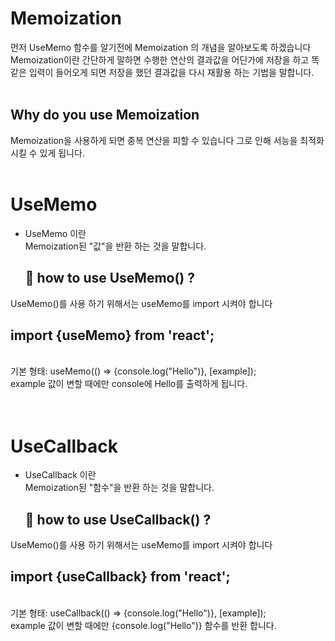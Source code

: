 # Memoization

먼저 UseMemo 함수를 알기전에 Memoization 의 개념을 알아보도록 하겠습니다
Memoization이란 간단하게 말하면 수행한 연산의 결과값을 어딘가에 저장을 하고 똑같은 입력이 들어오게 되면 저장을 했던 결과값을 다시 재활용 하는 기법을 말합니다. <br><br>

## Why do you use Memoization<br>

Memoization을 사용하게 되면 중복 연산을 피할 수 있습니다 그로 인해 서능을 최적화 시킬 수 있게 됩니다. <br><br>

# UseMemo

- UseMemo 이란<br>
  Memoization된 "값"을 반환 하는 것을 말합니다.

  ## 🌻 how to use UseMemo() ?

UseMemo()를 사용 하기 위해서는 useMemo를 import 시켜야 합니다<br>

## import {useMemo} from 'react'; <br>

  <br>
 기본 형태: useMemo(() => {console.log("Hello")}, [example]);<br>
 example 값이 변할 때에만 console에 Hello를 출력하게 됩니다.
<br><br><br>

# UseCallback

- UseCallback 이란<br>
  Memoization된 "함수"을 반환 하는 것을 말합니다.

  ## 🌻 how to use UseCallback() ?

UseMemo()를 사용 하기 위해서는 useMemo를 import 시켜야 합니다<br>

## import {useCallback} from 'react'; <br>

  <br>
 기본 형태: useCallback(() => {console.log("Hello")}, [example]);<br>
 example 값이 변할 때에만 {console.log("Hello")} 함수를 반환 합니다.
